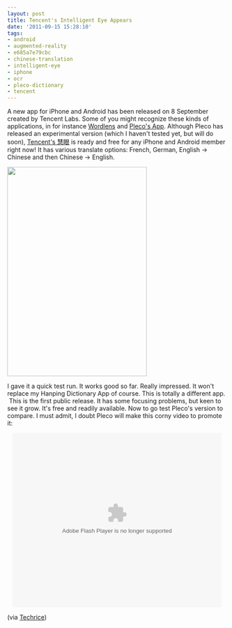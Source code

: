 ```yaml
---
layout: post
title: Tencent's Intelligent Eye Appears
date: '2011-09-15 15:28:10'
tags:
- android
- augmented-reality
- e685a7e79cbc
- chinese-translation
- intelligent-eye
- iphone
- ocr
- pleco-dictionary
- tencent
---
```


A new app for iPhone and Android has been released on 8 September created by Tencent Labs. Some of you might recognize these kinds of applications, in for instance <a href="http://questvisual.com/">Wordlens</a> and <a href="http://www.pleco.com/">Pleco's App</a>. Although Pleco has released an experimental version (which I haven't tested yet, but will do soon), <a href="http://labs.qq.com/product.php?id=5">Tencent's 慧眼</a> is ready and free for any iPhone and Android member right now! It has various translate options: French, German, English -&gt; Chinese and then Chinese -&gt; English.

<a href="http://res.cloudinary.com/daxztt3th/image/upload/v1412837438/ss-320-0-0_fhvsey.jpg"><img class="size-full wp-image-621 aligncenter" title="Intelligent Eye" src="http://res.cloudinary.com/daxztt3th/image/upload/v1412837438/ss-320-0-0_fhvsey.jpg" alt="" width="320" height="480" /></a>

I gave it a quick test run. It works good so far. Really impressed. It won't replace my Hanping Dictionary App of course. This is totally a different app.  This is the first public release. It has some focusing problems, but keen to see it grow. It's free and readily available. Now to go test Pleco's version to compare. I must admit, I doubt Pleco will make this corny video to promote it:

<div align="center"><embed src="http://player.youku.com/player.php/sid/XMjkxMTE0MDY0/v.swf" allowFullScreen="true" quality="high" width="480" height="400" align="middle" allowScriptAccess="always" type="application/x-shockwave-flash"></embed></div>

(via <a href="http://techrice.com/2011/09/15/tencent-labs-launches-intelligent-eye-an-augmented-reality-translator/">Techrice</a>)
